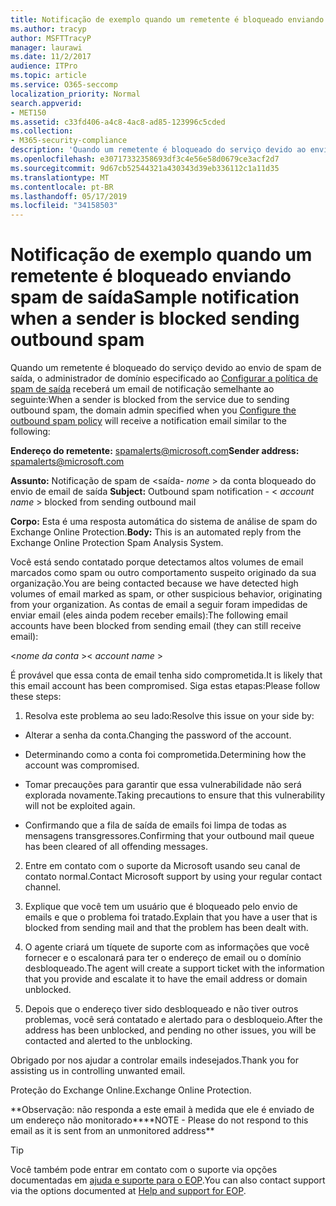 ```yaml
---
title: Notificação de exemplo quando um remetente é bloqueado enviando spam de saída
ms.author: tracyp
author: MSFTTracyP
manager: laurawi
ms.date: 11/2/2017
audience: ITPro
ms.topic: article
ms.service: O365-seccomp
localization_priority: Normal
search.appverid:
- MET150
ms.assetid: c33fd406-a4c8-4ac8-ad85-123996c5cded
ms.collection:
- M365-security-compliance
description: 'Quando um remetente é bloqueado do serviço devido ao envio de spam de saída, o administrador de domínio especificado ao configurar a política de spam de saída receberá um email de notificação semelhante ao seguinte:'
ms.openlocfilehash: e30717332358693df3c4e56e58d0679ce3acf2d7
ms.sourcegitcommit: 9d67cb52544321a430343d39eb336112c1a11d35
ms.translationtype: MT
ms.contentlocale: pt-BR
ms.lasthandoff: 05/17/2019
ms.locfileid: "34158503"
---
```

# <a name="sample-notification-when-a-sender-is-blocked-sending-outbound-spam"></a><span data-ttu-id="69f98-103">Notificação de exemplo quando um remetente é bloqueado enviando spam de saída</span><span class="sxs-lookup"><span data-stu-id="69f98-103">Sample notification when a sender is blocked sending outbound spam</span></span>

<span data-ttu-id="69f98-104">Quando um remetente é bloqueado do serviço devido ao envio de spam de saída, o administrador de domínio especificado ao [Configurar a política de spam de saída](configure-the-outbound-spam-policy.md) receberá um email de notificação semelhante ao seguinte:</span><span class="sxs-lookup"><span data-stu-id="69f98-104">When a sender is blocked from the service due to sending outbound spam, the domain admin specified when you [Configure the outbound spam policy](configure-the-outbound-spam-policy.md) will receive a notification email similar to the following:</span></span> 
  
 <span data-ttu-id="69f98-105">**Endereço do remetente:** spamalerts@microsoft.com</span><span class="sxs-lookup"><span data-stu-id="69f98-105">**Sender address:** spamalerts@microsoft.com</span></span> 
  
 <span data-ttu-id="69f98-106">**Assunto:** Notificação de spam de \<saída- *nome* \> da conta bloqueado do envio de email de saída    </span><span class="sxs-lookup"><span data-stu-id="69f98-106">**Subject:** Outbound spam notification - \<  *account name*  \> blocked from sending outbound mail</span></span> 
  
 <span data-ttu-id="69f98-107">**Corpo:** Esta é uma resposta automática do sistema de análise de spam do Exchange Online Protection.</span><span class="sxs-lookup"><span data-stu-id="69f98-107">**Body:** This is an automated reply from the Exchange Online Protection Spam Analysis System.</span></span> 
  
<span data-ttu-id="69f98-108">Você está sendo contatado porque detectamos altos volumes de email marcados como spam ou outro comportamento suspeito originado da sua organização.</span><span class="sxs-lookup"><span data-stu-id="69f98-108">You are being contacted because we have detected high volumes of email marked as spam, or other suspicious behavior, originating from your organization.</span></span> <span data-ttu-id="69f98-109">As contas de email a seguir foram impedidas de enviar email (eles ainda podem receber emails):</span><span class="sxs-lookup"><span data-stu-id="69f98-109">The following email accounts have been blocked from sending email (they can still receive email):</span></span>
  
<span data-ttu-id="69f98-110">\<*nome da conta*  \></span><span class="sxs-lookup"><span data-stu-id="69f98-110">\< *account name*  \></span></span> 
  
<span data-ttu-id="69f98-111">É provável que essa conta de email tenha sido comprometida.</span><span class="sxs-lookup"><span data-stu-id="69f98-111">It is likely that this email account has been compromised.</span></span> <span data-ttu-id="69f98-112">Siga estas etapas:</span><span class="sxs-lookup"><span data-stu-id="69f98-112">Please follow these steps:</span></span>
  
1. <span data-ttu-id="69f98-113">Resolva este problema ao seu lado:</span><span class="sxs-lookup"><span data-stu-id="69f98-113">Resolve this issue on your side by:</span></span>
    
  - <span data-ttu-id="69f98-114">Alterar a senha da conta.</span><span class="sxs-lookup"><span data-stu-id="69f98-114">Changing the password of the account.</span></span>
    
  - <span data-ttu-id="69f98-115">Determinando como a conta foi comprometida.</span><span class="sxs-lookup"><span data-stu-id="69f98-115">Determining how the account was compromised.</span></span>
    
  - <span data-ttu-id="69f98-116">Tomar precauções para garantir que essa vulnerabilidade não será explorada novamente.</span><span class="sxs-lookup"><span data-stu-id="69f98-116">Taking precautions to ensure that this vulnerability will not be exploited again.</span></span>
    
  - <span data-ttu-id="69f98-117">Confirmando que a fila de saída de emails foi limpa de todas as mensagens transgressores.</span><span class="sxs-lookup"><span data-stu-id="69f98-117">Confirming that your outbound mail queue has been cleared of all offending messages.</span></span>
    
2. <span data-ttu-id="69f98-118">Entre em contato com o suporte da Microsoft usando seu canal de contato normal.</span><span class="sxs-lookup"><span data-stu-id="69f98-118">Contact Microsoft support by using your regular contact channel.</span></span>
    
3. <span data-ttu-id="69f98-119">Explique que você tem um usuário que é bloqueado pelo envio de emails e que o problema foi tratado.</span><span class="sxs-lookup"><span data-stu-id="69f98-119">Explain that you have a user that is blocked from sending mail and that the problem has been dealt with.</span></span>
    
4. <span data-ttu-id="69f98-120">O agente criará um tíquete de suporte com as informações que você fornecer e o escalonará para ter o endereço de email ou o domínio desbloqueado.</span><span class="sxs-lookup"><span data-stu-id="69f98-120">The agent will create a support ticket with the information that you provide and escalate it to have the email address or domain unblocked.</span></span>
    
5. <span data-ttu-id="69f98-121">Depois que o endereço tiver sido desbloqueado e não tiver outros problemas, você será contatado e alertado para o desbloqueio.</span><span class="sxs-lookup"><span data-stu-id="69f98-121">After the address has been unblocked, and pending no other issues, you will be contacted and alerted to the unblocking.</span></span>
    
<span data-ttu-id="69f98-122">Obrigado por nos ajudar a controlar emails indesejados.</span><span class="sxs-lookup"><span data-stu-id="69f98-122">Thank you for assisting us in controlling unwanted email.</span></span>
  
<span data-ttu-id="69f98-123">Proteção do Exchange Online.</span><span class="sxs-lookup"><span data-stu-id="69f98-123">Exchange Online Protection.</span></span>
  
<span data-ttu-id="69f98-124">\*\*Observação: não responda a este email à medida que ele é enviado de um endereço não monitorado\*\*</span><span class="sxs-lookup"><span data-stu-id="69f98-124">\*\*NOTE - Please do not respond to this email as it is sent from an unmonitored address\*\*</span></span>
  
> [!TIP]
> <span data-ttu-id="69f98-125">Você também pode entrar em contato com o suporte via opções documentadas em [ajuda e suporte para o EOP](eop/help-and-support-for-eop.md).</span><span class="sxs-lookup"><span data-stu-id="69f98-125">You can also contact support via the options documented at [Help and support for EOP](eop/help-and-support-for-eop.md).</span></span> 
  

